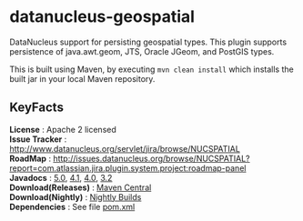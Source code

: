 datanucleus-geospatial
======================

DataNucleus support for persisting geospatial types. 
This plugin supports persistence of java.awt.geom, JTS, Oracle JGeom, and PostGIS types.

This is built using Maven, by executing `mvn clean install` which installs the built jar in your local Maven repository.


KeyFacts
--------
__License__ : Apache 2 licensed  
__Issue Tracker__ : http://www.datanucleus.org/servlet/jira/browse/NUCSPATIAL  
__RoadMap__ : http://issues.datanucleus.org/browse/NUCSPATIAL?report=com.atlassian.jira.plugin.system.project:roadmap-panel  
__Javadocs__ : [5.0](http://www.datanucleus.org/javadocs/store.types.geospatial/5.0/), [4.1](http://www.datanucleus.org/javadocs/store.types.geospatial/4.1/), [4.0](http://www.datanucleus.org/javadocs/store.types.geospatial/4.0/), [3.2](http://www.datanucleus.org/javadocs/store.types.geospatial/3.2/)  
__Download(Releases)__ : [Maven Central](http://central.maven.org/maven2/org/datanucleus/datanucleus-geospatial)  
__Download(Nightly)__ : [Nightly Builds](http://www.datanucleus.org/downloads/maven2-nightly/org/datanucleus/datanucleus-geospatial)  
__Dependencies__ : See file [pom.xml](pom.xml)  
